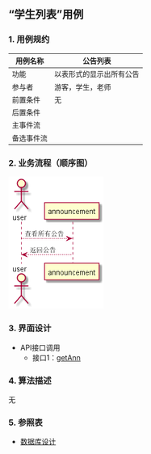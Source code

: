 ## “学生列表”用例

### 1. 用例规约

用例名称 | 公告列表
---|---
功能 | 以表形式的显示出所有公告
参与者 | 游客，学生，老师
前置条件 | 无
后置条件 | 
主事件流 | 
备选事件流 | 

### 2. 业务流程（顺序图）
![](../picture/公告列表.png)

### 3. 界面设计
- API接口调用
    - 接口1：[getAnn](../impl/getAnn.md)

### 4. 算法描述
无

### 5. 参照表
- [数据库设计](../数据库设计.md)
